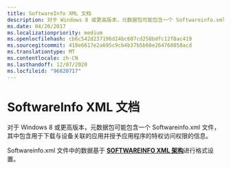 ```yaml
---
title: SoftwareInfo XML 文档
description: 对于 Windows 8 或更高版本，元数据包可能包含一个 Softwareinfo.xml 文件，其中包含用于下载与设备关联的应用并授予应用程序的特权访问权限的信息。
ms.date: 04/20/2017
ms.localizationpriority: medium
ms.openlocfilehash: cb6c542d237196d24bc607cd258bdfc12f8ac419
ms.sourcegitcommit: 418e6617e2a695c9cb4b37b5b60e264760858acd
ms.translationtype: MT
ms.contentlocale: zh-CN
ms.lasthandoff: 12/07/2020
ms.locfileid: "96820717"
---
```

# <a name="softwareinfo-xml-document"></a>SoftwareInfo XML 文档


对于 Windows 8 或更高版本，元数据包可能包含一个 Softwareinfo.xml 文件，其中包含用于下载与设备关联的应用并授予应用程序的特权访问权限的信息。

Softwareinfo.xml 文件中的数据基于 [**SOFTWAREINFO XML 架构**](/previous-versions/windows/hardware/metadata/jj159075(v=vs.85))进行格式设置。

 

